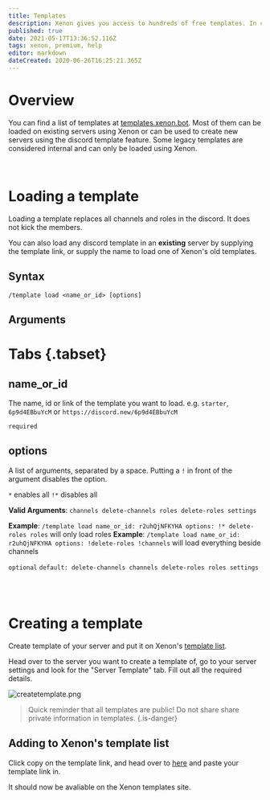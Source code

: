 ```yaml
---
title: Templates
description: Xenon gives you access to hundreds of free templates. In contrast to backups, templates are public and can be used by everyone.
published: true
date: 2021-05-17T13:36:52.116Z
tags: xenon, premium, help
editor: markdown
dateCreated: 2020-06-26T16:25:21.365Z
---
```


# Overview
You can find a list of templates at [templates.xenon.bot](https://templates.xenon.bot). 
Most of them can be loaded on existing servers using Xenon or can be used to create new servers using the discord template feature. 
Some legacy templates are considered internal and can only be loaded using Xenon.

<br />

# Loading a template

Loading a template replaces all channels and roles in the discord. It does not kick the members.

You can also load any discord template in an **existing** server by supplying the template link, or supply the name to load one of Xenon's old templates.

## Syntax

`/template load <name_or_id> [options]`

## Arguments

# Tabs {.tabset}
## name_or_id

The name, id or link of the template you want to load.
e.g. `starter`, `6p9d4EBbuYcM` or `https://discord.new/6p9d4EBbuYcM`

`required`

## options

A list of arguments, separated by a space. Putting a `!` in front of the argument disables the option.

`*` enables all
`!*` disables all

**Valid Arguments**: `channels delete-channels roles delete-roles settings`

**Example**: `/template load name_or_id: r2uhQjNFKYHA options: !* delete-roles roles` will only load roles
**Example**: `/template load name_or_id: r2uhQjNFKYHA options: !delete-roles !channels` will load everything beside channels

`optional` `default: delete-channels channels delete-roles roles settings`


<br /><br />

# Creating a template

Create template of your server and put it on Xenon's [template list](https://templates.xenon.bot).

Head over to the server you want to create a template of, go to your server settings and look for the "Server Template" tab. Fill out all the required details. 

![createtemplate.png](/createtemplate.png)

> Quick reminder that all templates are public! Do not share share private information in templates.
{.is-danger}

## Adding to Xenon's template list

Click copy on the template link, and head over to [here](https://templates.xenon.bot/templates/add) and paste your template link in.

It should now be avaliable on the Xenon templates site.



